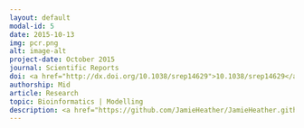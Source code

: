 ```yaml
---
layout: default
modal-id: 5
date: 2015-10-13
img: pcr.png
alt: image-alt
project-date: October 2015
journal: Scientific Reports
doi: <a href="http://dx.doi.org/10.1038/srep14629">10.1038/srep14629</a>
authorship: Mid
article: Research
topic: Bioinformatics | Modelling
description: <a href="https://github.com/JamieHeather/JamieHeather.github.io/raw/master/_pdfs/Best_2015_SciRep_PCR_stochasticity.pdf">Download pdf</a><p>This was the third paper I contributed to in my time at UCL. This paper was primarily the work of Katharine Best on the analysis side, and Theres Oakes on the wet lab side (although I did a little of both). However, as I described in a [blog-post I wrote on this paper previously](http://jamimmunology.blogspot.com/2015/11/heterogeneity-in-polymerase-chain-reaction.html), my major contribution to this work was in making the initial observations which sparked off this project.<p> This paper uses data produced from the TCR sequencing platform I was instrumental in developing at UCL, in which random barcodes (or unique molecular indexes, UMIs) are added to TCR cDNA molecules prior to amplification and sequencing. This allows us to correct for sequencing and PCR errors and duplication. However, as we started to develop protocols to do so, we noticed that the degree to which different TCR molecules were amplified in a PCR was not consistent (at least not for rare sequences), in a manner that seeemed to be length and nucleotide sequence independent. As this was followed up, it turned that even different molecules of the <i>same</i> TCR were amplified to different extents. Katharine did some excellent modelling on this phenomenon to rule out a number of explanation; the model which best fits the data suggests a system in which there initially some variation in efficiency across DNA molecules in a PCR (which remember, is at least in some regard independent of the sequence of those molecules), and that this efficiency gets 'inherited' by the descendent copies of that molecule. All in all a rather compelling case for using UMI-library preparations if you want robustly quantitative sequence data!
---
```


